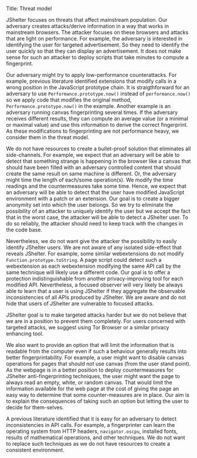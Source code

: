 Title: Threat model

JShelter focuses on threats that affect mainstream population. Our adversary creates
attacks/derive information in a way that works in mainstream browsers. The attacker focuses on these
browsers and attacks that are light on performance. For example, the adversary is interested in
identifying the user for targeted advertisement. So they need to identify the user quickly so that
they can display an advertisement. It does not make sense for such an attacker to deploy scripts that
take minutes to compute a fingerprint.

Our adversary might try to apply low-performance counterattacks. For example, previous literature
identified extensions that modify calls in a wrong position in the JavaScript prototype chain. It is
straigthforward for an adversary to use `Performance.prototype.now()` instead of `performance.now()`
so we apply code that modifies the original method, `Performance.prototype.now()` in the example.
Another example is an adversary running canvas fingerprinting several times. If the adversary
receives different results, they can compute an average value (or a minimal or maximal value) and
use this information to derive the correct fingerprint. As these modifications to fingerprinting are
not performance heavy, we consider them in the threat model.

We do not have resources to create a bullet-proof solution that eliminates all side-channels. For
example, we expect that an adversary will be able to detect that something strange is happening in
the browser like a canvas that should have been filled with an adversary controlled content that
should create the same result on same machine is different. Or, the adversary might time the length
of each/some operation(s). We modify the time readings and the countermeasures take some time. Hence, we
expect that an adversary will be able to detect that the user have modified JavaScript environment with a
patch or an extension. Our goal is to create a bigger anonymity set into which the user
belongs. So we try to eliminate the possibility of an attacker to uniquely identify the user but we
accept the fact that in the worst case, the attacker will be able to detect a JShelter user. To do
so reliably, the attacker should need to keep track with the changes in the code base.

Nevertheless, we do not want give the attacker the possibility to easily identify JShelter users. We
are not aware of any isolated side-effect that reveals JShelter. For example, some similar
webextensions do not modify `Function.prototype.toString`. A page script could detect such a webextension as each
webextension modifying the same API call by the same technique will likely use a different code.
Our goal is to offer a protection indistinguishable from another privacy-improving tool for
each modified API. Nevertheless, a focused observer will very likely be always able to learn that a
user is using JShelter if they aggregate the observable inconsistencies of all APIs produced by
JShelter. We are aware and do not hide that users of JShelter are vulnerable to focused
attacks.

JShelter goal is to make targeted attacks harder but we do not believe that we are
in a position to prevent them completely. For users concerned with targeted attacks, we suggest
using Tor Browser or a similar privacy enhancing tool.

We also want to provide an option that will limit the information that is readable from the computer
even if such a behaviour generally results into better fingerprintability. For example, a user
might want to disable canvas operations for pages that should not use canvas (from the user stand
point). As the webpage is in a better position to deploy countermeasures for JShelter
anti-fingerprinting techniques, the user might want the page to always read an empty, white, or random
canvas. That would limit the information available for the web page at the cost of giving the page
an easy way to determine that some counter-measures are in place. Our aim is to explain
the consequences of taking such an option but letting the user to decide for them-selves.

A previous literature identified that it is easy for an adversary to detect inconsistencies in API
calls. For example, a fingerprinter can learn the operating system from HTTP headers,
`navigator.oscpu`, installed fonts, results of mathematical operations, and other techniques. We do
not want to replace such techniques as we do not have resources to create a consistent environment.


